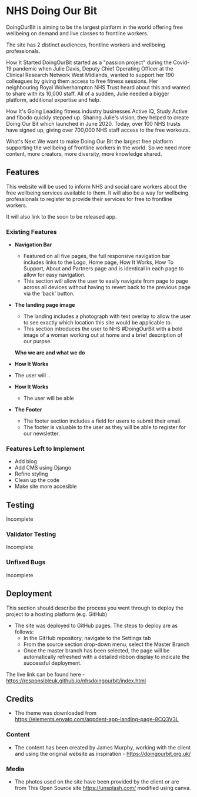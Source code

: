 # NHS Doing Our Bit

DoingOurBit is aiming to be the largest platform in the world offering free wellbeing on demand and live classes to frontline workers.

The site has 2 distinct audiences, frontline workers and wellbeing professionals.

How It Started
DoingOurBit started as a "passion project" during the Covid-19 pandemic when Julie Davis, Deputy Chief Operating Officer at the Clinical Research Network West Midlands, wanted to support her 190 colleagues by giving them access to free fitness sessions. Her neighbouring Royal Wolverhampton NHS Trust heard about this and wanted to share with its 10,000 staff. All of a sudden, Julie needed a bigger platform, additional expertise and help.

How It's Going
Leading fitness industry businesses Active IQ, Study Active and fibodo quickly stepped up. Sharing Julie's vision, they helped to create Doing Our Bit which launched in June 2020. Today, over 100 NHS trusts have signed up, giving over 700,000 NHS staff access to the free workouts.

What's Next
We want to make Doing Our Bit the largest free platform supporting the wellbeing of frontline workers in the world. So we need more content, more creators, more diversity, more knowledge shared.


## Features 

This website will be used to inform NHS and social care workers about the free wellbeing services available to them. It will also be a way for wellbeing professionals to register to provide their services for free to frontline workers.

It will also link to the soon to be released app.

### Existing Features

- __Navigation Bar__

  - Featured on all five pages, the full responsive navigation bar includes links to the Logo, Home page, How It Works, How To Support, About and Partners page and is identical in each page to allow for easy navigation.
  - This section will allow the user to easily navigate from page to page across all devices without having to revert back to the previous page via the ‘back’ button. 

- __The landing page image__

  - The landing includes a photograph with text overlay to allow the user to see exactly which location this site would be applicable to. 
  - This section introduces the user to NHS #DoingOurBit with a bold image of a woman working out at home and a brief description of our purpse.

  __Who we are and what we do__

 - __How It Works__
  - The user will ..

- __How It Works__
  - The user will be able 

- __The Footer__

  - The footer section includes a field for users to submit their email. 
  - The footer is valuable to the user as they will be able to register for our newsletter.

### Features Left to Implement

- Add blog
- Add CMS using Django
- Refine styling
- Clean up the code
- Make site more accesible

## Testing 

Incomplete

### Validator Testing 

Incomplete

### Unfixed Bugs

Incomplete

## Deployment

This section should describe the process you went through to deploy the project to a hosting platform (e.g. GitHub) 

- The site was deployed to GitHub pages. The steps to deploy are as follows: 
  - In the GitHub repository, navigate to the Settings tab 
  - From the source section drop-down menu, select the Master Branch
  - Once the master branch has been selected, the page will be automatically refreshed with a detailed ribbon display to indicate the successful deployment. 

The live link can be found here - https://responsibleuk.github.io/nhsdoingourbit/index.html


## Credits 

- The theme was downloaded from https://elements.envato.com/appdent-app-landing-page-8CQ3V3L

### Content 

- The content has been created by James Murphy, working with the client and using the original website as inspiration - https://doingourbit.org.uk/

### Media

- The photos used on the site have been provided by the client or are from This Open Source site https://unsplash.com/ modified using canva.



